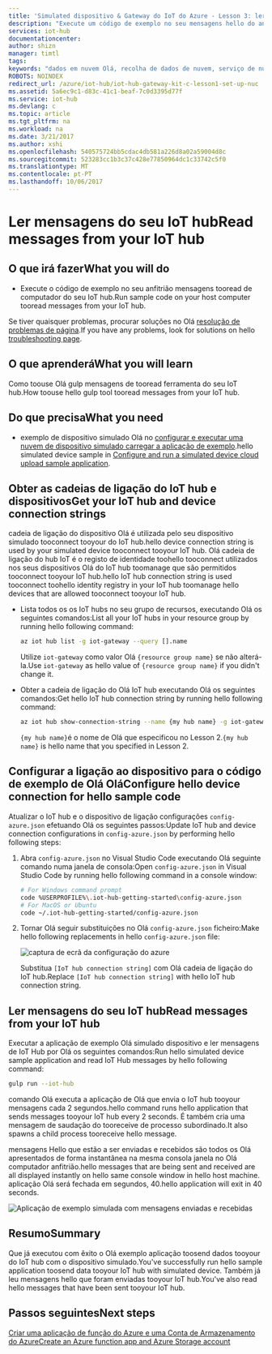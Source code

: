 ```yaml
---
title: 'Simulated dispositivo & Gateway do IoT do Azure - Lesson 3: ler mensagens | Microsoft Docs'
description: "Execute um código de exemplo no seu mensagens hello do anfitrião computador tooread do seu IoT hub."
services: iot-hub
documentationcenter: 
author: shizn
manager: timtl
tags: 
keywords: "dados em nuvem Olá, recolha de dados de nuvem, serviço de nuvem do iot, dados de iot"
ROBOTS: NOINDEX
redirect_url: /azure/iot-hub/iot-hub-gateway-kit-c-lesson1-set-up-nuc
ms.assetid: 5a6ec9c1-d83c-41c1-beaf-7c0d3395d77f
ms.service: iot-hub
ms.devlang: c
ms.topic: article
ms.tgt_pltfrm: na
ms.workload: na
ms.date: 3/21/2017
ms.author: xshi
ms.openlocfilehash: 540575724bb5cdac4db581a226d8a02a59004d8c
ms.sourcegitcommit: 523283cc1b3c37c428e77850964dc1c33742c5f0
ms.translationtype: MT
ms.contentlocale: pt-PT
ms.lasthandoff: 10/06/2017
---
```

# <a name="read-messages-from-your-iot-hub"></a><span data-ttu-id="a46f9-104">Ler mensagens do seu IoT hub</span><span class="sxs-lookup"><span data-stu-id="a46f9-104">Read messages from your IoT hub</span></span>

## <a name="what-you-will-do"></a><span data-ttu-id="a46f9-105">O que irá fazer</span><span class="sxs-lookup"><span data-stu-id="a46f9-105">What you will do</span></span>

- <span data-ttu-id="a46f9-106">Execute o código de exemplo no seu anfitrião mensagens tooread de computador do seu IoT hub.</span><span class="sxs-lookup"><span data-stu-id="a46f9-106">Run sample code on your host computer tooread messages from your IoT hub.</span></span>

<span data-ttu-id="a46f9-107">Se tiver quaisquer problemas, procurar soluções no Olá [resolução de problemas de página](iot-hub-gateway-kit-c-sim-troubleshooting.md).</span><span class="sxs-lookup"><span data-stu-id="a46f9-107">If you have any problems, look for solutions on hello [troubleshooting page](iot-hub-gateway-kit-c-sim-troubleshooting.md).</span></span>

## <a name="what-you-will-learn"></a><span data-ttu-id="a46f9-108">O que aprenderá</span><span class="sxs-lookup"><span data-stu-id="a46f9-108">What you will learn</span></span>

<span data-ttu-id="a46f9-109">Como toouse Olá gulp mensagens de tooread ferramenta do seu IoT hub.</span><span class="sxs-lookup"><span data-stu-id="a46f9-109">How toouse hello gulp tool tooread messages from your IoT hub.</span></span>

## <a name="what-you-need"></a><span data-ttu-id="a46f9-110">Do que precisa</span><span class="sxs-lookup"><span data-stu-id="a46f9-110">What you need</span></span>

- <span data-ttu-id="a46f9-111">exemplo de dispositivo simulado Olá no [configurar e executar uma nuvem de dispositivo simulado carregar a aplicação de exemplo](iot-hub-gateway-kit-c-sim-lesson3-configure-simulated-device-app.md).</span><span class="sxs-lookup"><span data-stu-id="a46f9-111">hello simulated device sample in [Configure and run a simulated device cloud upload sample application](iot-hub-gateway-kit-c-sim-lesson3-configure-simulated-device-app.md).</span></span>

## <a name="get-your-iot-hub-and-device-connection-strings"></a><span data-ttu-id="a46f9-112">Obter as cadeias de ligação do IoT hub e dispositivos</span><span class="sxs-lookup"><span data-stu-id="a46f9-112">Get your IoT hub and device connection strings</span></span>

<span data-ttu-id="a46f9-113">cadeia de ligação do dispositivo Olá é utilizada pelo seu dispositivo simulado tooconnect tooyour do IoT hub.</span><span class="sxs-lookup"><span data-stu-id="a46f9-113">hello device connection string is used by your simulated device tooconnect tooyour IoT hub.</span></span> <span data-ttu-id="a46f9-114">Olá cadeia de ligação do hub IoT é o registo de identidade toohello tooconnect utilizados nos seus dispositivos Olá do IoT hub toomanage que são permitidos tooconnect tooyour IoT hub.</span><span class="sxs-lookup"><span data-stu-id="a46f9-114">hello IoT hub connection string is used tooconnect toohello identity registry in your IoT hub toomanage hello devices that are allowed tooconnect tooyour IoT hub.</span></span>

- <span data-ttu-id="a46f9-115">Lista todos os os IoT hubs no seu grupo de recursos, executando Olá os seguintes comandos:</span><span class="sxs-lookup"><span data-stu-id="a46f9-115">List all your IoT hubs in your resource group by running hello following command:</span></span>

   ```bash
   az iot hub list -g iot-gateway --query [].name
   ```

   <span data-ttu-id="a46f9-116">Utilize `iot-gateway` como valor Olá `{resource group name}` se não alterá-la.</span><span class="sxs-lookup"><span data-stu-id="a46f9-116">Use `iot-gateway` as hello value of `{resource group name}` if you didn't change it.</span></span>
- <span data-ttu-id="a46f9-117">Obter a cadeia de ligação do Olá IoT hub executando Olá os seguintes comandos:</span><span class="sxs-lookup"><span data-stu-id="a46f9-117">Get hello IoT hub connection string by running hello following command:</span></span>

   ```bash
   az iot hub show-connection-string --name {my hub name} -g iot-gateway
   ```

   <span data-ttu-id="a46f9-118">`{my hub name}`é o nome de Olá que especificou no Lesson 2.</span><span class="sxs-lookup"><span data-stu-id="a46f9-118">`{my hub name}` is hello name that you specified in Lesson 2.</span></span>

## <a name="configure-hello-device-connection-for-hello-sample-code"></a><span data-ttu-id="a46f9-119">Configurar a ligação ao dispositivo para o código de exemplo de Olá Olá</span><span class="sxs-lookup"><span data-stu-id="a46f9-119">Configure hello device connection for hello sample code</span></span>

<span data-ttu-id="a46f9-120">Atualizar o IoT hub e o dispositivo de ligação configurações `config-azure.json` efetuando Olá os seguintes passos:</span><span class="sxs-lookup"><span data-stu-id="a46f9-120">Update IoT hub and device connection configurations in `config-azure.json` by performing hello following steps:</span></span>

1. <span data-ttu-id="a46f9-121">Abra `config-azure.json` no Visual Studio Code executando Olá seguinte comando numa janela de consola:</span><span class="sxs-lookup"><span data-stu-id="a46f9-121">Open `config-azure.json` in Visual Studio Code by running hello following command in a console window:</span></span>

   ```bash
   # For Windows command prompt
   code %USERPROFILE%\.iot-hub-getting-started\config-azure.json
   # For MacOS or Ubuntu
   code ~/.iot-hub-getting-started/config-azure.json
   ```

2. <span data-ttu-id="a46f9-122">Tornar Olá seguir substituições no Olá `config-azure.json` ficheiro:</span><span class="sxs-lookup"><span data-stu-id="a46f9-122">Make hello following replacements in hello `config-azure.json` file:</span></span>

   ![captura de ecrã da configuração do azure](media/iot-hub-gateway-kit-lessons/lesson3/config_azure.png)

   <span data-ttu-id="a46f9-124">Substitua `[IoT hub connection string]` com Olá cadeia de ligação do IoT hub.</span><span class="sxs-lookup"><span data-stu-id="a46f9-124">Replace `[IoT hub connection string]` with hello IoT hub connection string.</span></span>

## <a name="read-messages-from-your-iot-hub"></a><span data-ttu-id="a46f9-125">Ler mensagens do seu IoT hub</span><span class="sxs-lookup"><span data-stu-id="a46f9-125">Read messages from your IoT hub</span></span>

<span data-ttu-id="a46f9-126">Executar a aplicação de exemplo Olá simulado dispositivo e ler mensagens de IoT Hub por Olá os seguintes comandos:</span><span class="sxs-lookup"><span data-stu-id="a46f9-126">Run hello simulated device sample application and read IoT Hub messages by hello following command:</span></span>

```bash
gulp run --iot-hub
```

<span data-ttu-id="a46f9-127">comando Olá executa a aplicação de Olá que envia o IoT hub tooyour mensagens cada 2 segundos.</span><span class="sxs-lookup"><span data-stu-id="a46f9-127">hello command runs hello application that sends messages tooyour IoT hub every 2 seconds.</span></span> <span data-ttu-id="a46f9-128">É também cria uma mensagem de saudação do tooreceive de processo subordinado.</span><span class="sxs-lookup"><span data-stu-id="a46f9-128">It also spawns a child process tooreceive hello message.</span></span>

<span data-ttu-id="a46f9-129">mensagens Hello que estão a ser enviadas e recebidos são todos os Olá apresentados de forma instantânea na mesma consola janela no Olá computador anfitrião.</span><span class="sxs-lookup"><span data-stu-id="a46f9-129">hello messages that are being sent and received are all displayed instantly on hello same console window in hello host machine.</span></span> <span data-ttu-id="a46f9-130">aplicação Olá será fechada em segundos, 40.</span><span class="sxs-lookup"><span data-stu-id="a46f9-130">hello application will exit in 40 seconds.</span></span>

![Aplicação de exemplo simulada com mensagens enviadas e recebidas](media/iot-hub-gateway-kit-lessons/lesson3/gulp_run_read_hub_simudev.png)

## <a name="summary"></a><span data-ttu-id="a46f9-132">Resumo</span><span class="sxs-lookup"><span data-stu-id="a46f9-132">Summary</span></span>

<span data-ttu-id="a46f9-133">Que já executou com êxito o Olá exemplo aplicação toosend dados tooyour do IoT hub com o dispositivo simulado.</span><span class="sxs-lookup"><span data-stu-id="a46f9-133">You've successfully run hello sample application toosend data tooyour IoT hub with simulated device.</span></span> <span data-ttu-id="a46f9-134">Também já leu mensagens hello que foram enviadas tooyour IoT hub.</span><span class="sxs-lookup"><span data-stu-id="a46f9-134">You've also read hello messages that have been sent tooyour IoT hub.</span></span>

## <a name="next-steps"></a><span data-ttu-id="a46f9-135">Passos seguintes</span><span class="sxs-lookup"><span data-stu-id="a46f9-135">Next steps</span></span>
[<span data-ttu-id="a46f9-136">Criar uma aplicação de função do Azure e uma Conta de Armazenamento do Azure</span><span class="sxs-lookup"><span data-stu-id="a46f9-136">Create an Azure function app and Azure Storage account</span></span>](iot-hub-gateway-kit-c-sim-lesson4-deploy-resource-manager-template.md)



